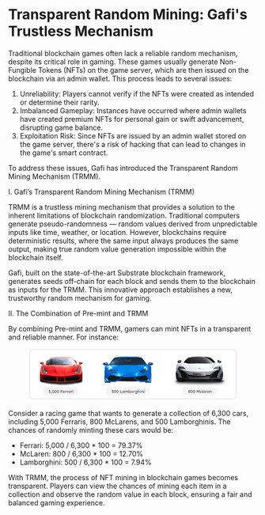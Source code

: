 # Transparent Random Mining: Gafi's Trustless Mechanism

Traditional blockchain games often lack a reliable random mechanism, despite its critical role in gaming. These games usually generate Non-Fungible Tokens (NFTs) on the game server, which are then issued on the blockchain via an admin wallet. This process leads to several issues:

1. Unreliability: Players cannot verify if the NFTs were created as intended or determine their rarity.
2. Imbalanced Gameplay: Instances have occurred where admin wallets have created premium NFTs for personal gain or swift advancement, disrupting game balance.
3. Exploitation Risk: Since NFTs are issued by an admin wallet stored on the game server, there's a risk of hacking that can lead to changes in the game's smart contract.

To address these issues, Gafi has introduced the Transparent Random Mining Mechanism (TRMM).

I. Gafi’s Transparent Random Mining Mechanism (TRMM)

TRMM is a trustless mining mechanism that provides a solution to the inherent limitations of blockchain randomization. Traditional computers generate pseudo-randomness — random values derived from unpredictable inputs like time, weather, or location. However, blockchains require deterministic results, where the same input always produces the same output, making true random value generation impossible within the blockchain itself.

Gafi, built on the state-of-the-art Substrate blockchain framework, generates seeds off-chain for each block and sends them to the blockchain as inputs for the TRMM. This innovative approach establishes a new, trustworthy random mechanism for gaming.

II. The Combination of Pre-mint and TRMM

By combining Pre-mint and TRMM, gamers can mint NFTs in a transparent and reliable manner. For instance:

<figure><img src="../../.gitbook/assets/Screen Shot 2023-06-05 at 18.28.28.png" alt=""><figcaption></figcaption></figure>

Consider a racing game that wants to generate a collection of 6,300 cars, including 5,000 Ferraris, 800 McLarens, and 500 Lamborghinis. The chances of randomly minting these cars would be:

* Ferrari: 5,000 / 6,300 \* 100 = 79.37%
* McLaren: 800 / 6,300 \* 100 = 12.70%
* Lamborghini: 500 / 6,300 \* 100 = 7.94%

With TRMM, the process of NFT mining in blockchain games becomes transparent. Players can view the chances of mining each item in a collection and observe the random value in each block, ensuring a fair and balanced gaming experience.
